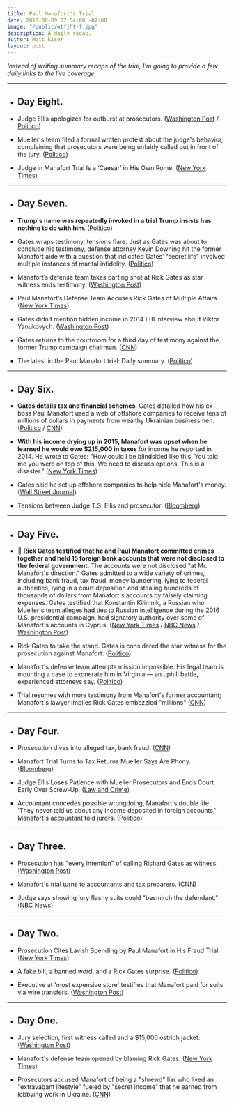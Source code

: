 ```yaml
---
title: Paul Manafort's Trial
date: 2018-08-09 07:54:00 -07:00
image: "/public/wtfjht-f.jpg"
description: A daily recap.
author: Matt Kiser
layout: post
---
```


*Instead of writing summary recaps of the trial, I'm going to provide a few daily links to the live coverage.*

---

* ## Day Eight.

* Judge Ellis apologizes for outburst at prosecutors. ([Washington Post](https://www.washingtonpost.com/news/local/wp/2018/08/09/paul-manafort-trial-day-8-live-coverage/) / [Politico](https://www.politico.com/story/2018/08/09/paul-manafort-trial-day-8-judge-ellis-769889))

* Mueller's team filed a formal written protest about the judge's behavior, complaining that prosecutors were being unfairly called out in front of the jury. ([Politico](https://www.politico.com/story/2018/08/08/manafort-trial-mueller-gates-ellis-768715))

* Judge in Manafort Trial Is a ‘Caesar’ in His Own Rome. ([New York Times](https://www.nytimes.com/2018/08/09/us/politics/judge-ellis-manafort-trial.html))

---

* ## Day Seven.

* **Trump's name was repeatedly invoked in a trial Trump insists has nothing to do with him**. ([Politico](https://www.politico.com/story/2018/08/08/trump-manafort-trial-766439))

* Gates wraps testimony, tensions flare. Just as Gates was about to conclude his testimony, defense attorney Kevin Downing hit the former Manafort aide with a question that indicated Gates’ “secret life” involved multiple instances of marital infidelity. ([Politico](https://www.politico.com/story/2018/08/08/manafort-trial-day-7-rick-gates-767370))

* Manafort’s defense team takes parting shot at Rick Gates as star witness ends testimony. ([Washington Post](https://www.washingtonpost.com/world/national-security/manaforts-defense-team-takes-parting-shot-at-rick-gates-as-star-witness-ends-testimony/2018/08/08/16808b70-9b42-11e8-843b-36e177f3081c_story.html))

* Paul Manafort’s Defense Team Accuses Rick Gates of Multiple Affairs. ([New York Times](https://www.nytimes.com/2018/08/08/us/politics/manafort-trial-gates-testimony.html))

* Gates didn’t mention hidden income in 2014 FBI interview about Viktor Yanukovych. ([Washington Post](https://www.washingtonpost.com/news/local/wp/2018/08/08/paul-manafort-trial-day-7-live-coverage/))

* Gates returns to the courtroom for a third day of testimony against the former Trump campaign chairman. ([CNN](https://www.cnn.com/politics/live-news/manafort-trial/index.html))

* The latest in the Paul Manafort trial: Daily summary. ([Politico](https://www.politico.com/interactives/2018/paul-manafort-trial-latest-news/))

---

* ## Day Six.

* **Gates details tax and financial schemes**. Gates detailed how his ex-boss Paul Manafort used a web of offshore companies to receive tens of millions of dollars in payments from wealthy Ukrainian businessmen. ([Politico](https://www.politico.com/story/2018/08/07/paul-manafort-trial-day-6-rick-gates-765886) / [CNN](https://www.cnn.com/politics/live-news/manafort-trial/index.html))

* **With his income drying up in 2015, Manafort was upset when he learned he would owe $215,000 in taxes** for income he reported in 2014. He wrote to Gates: "How could I be blindsided like this. You told me you were on top of this. We need to discuss options. This is a disaster." ([New York Times](https://www.nytimes.com/2018/08/07/us/politics/manafort-trial-gates-testimony.html))

* Gates said he set up offshore companies to help hide Manafort's money. ([Wall Street Journal](https://www.wsj.com/articles/richard-gates-says-he-set-up-offshore-companies-to-hide-manaforts-money-1533668074))

* Tensions between Judge T.S. Ellis and prosecutor. ([Bloomberg](https://www.bloomberg.com/news/articles/2018-08-07/manafort-judge-to-prosecutor-there-s-tears-in-your-eyes))

---

* ## Day Five.

* 🚨 **Rick Gates testified that he and Paul Manafort committed crimes together and held 15 foreign bank accounts that were not disclosed to the federal government**. The accounts were not disclosed "at Mr. Manafort's direction." Gates admitted to a wide variety of crimes, including bank fraud, tax fraud, money laundering, lying to federal authorities, lying in a court deposition and stealing hundreds of thousands of dollars from Manafort's accounts by falsely claiming expenses. Gates testified that Konstantin Kilimnik, a Russian who Mueller's team alleges had ties to Russian intelligence during the 2016 U.S. presidential campaign, had signatory authority over some of Manafort's accounts in Cyprus. ([New York Times](https://www.nytimes.com/2018/08/06/us/politics/rick-gates-manafort-trump-trial.html) / [NBC News](https://www.nbcnews.com/politics/politics-news/rick-gates-testifies-he-committed-crimes-paul-manafort-n898071) / [Washington Post](https://www.washingtonpost.com/news/local/wp/2018/08/06/paul-manafort-trial-day-5-live-updates/))

* Rick Gates to take the stand. Gates is considered the star witness for the prosecution against Manafort. ([Politico](https://www.politico.com/story/2018/08/06/rick-gates-set-to-take-the-stand-in-manafort-trial-764866))

* Manafort's defense team attempts mission impossible. His legal team is mounting a case to exonerate him in Virginia — an uphill battle, experienced attorneys say. ([Politico](https://www.politico.com/story/2018/08/06/manafort-trial-defense-mueller-760452))

* Trial resumes with more testimony from Manafort's former accountant; Manafort's lawyer implies Rick Gates embezzled "millions" ([CNN](https://www.cnn.com/politics/live-news/manafort-trial/index.html))

---

* ## Day Four.

* Prosecution dives into alleged tax, bank fraud. ([CNN](https://www.cnn.com/2018/08/03/politics/paul-manafort-trial-day-four/index.html))

* Manafort Trial Turns to Tax Returns Mueller Says Are Phony. ([Bloomberg](https://www.bloomberg.com/news/articles/2018-08-03/manafort-trial-turns-to-tax-returns-mueller-says-are-phony))

* Judge Ellis Loses Patience with Mueller Prosecutors and Ends Court Early Over Screw-Up. ([Law and Crime](https://lawandcrime.com/awkward/judge-ellis-loses-all-patience-with-prosecutors-and-ends-court-early-over-major-screw-up/))

* Accountant concedes possible wrongdoing, Manafort's double life. 'They never told us about any income deposited in foreign accounts,' Manafort's accountant told jurors. ([Politico](https://www.politico.com/story/2018/08/03/paul-manafort-trial-2018-761300))

---

* ## Day Three.

* Prosecution has "every intention" of calling Richard Gates as witness. ([Washington Post](https://www.washingtonpost.com/news/local/wp/2018/08/02/paul-manafort-trial-day-3-live-updates/))

* Manafort's trial turns to accountants and tax preparers. ([CNN](https://www.cnn.com/2018/08/02/politics/manafort-trial-day-three/index.html))

* Judge says showing jury flashy suits could "besmirch the defendant." ([NBC News](https://www.nbcnews.com/news/crime-courts/paul-manafort-live-blog-trump-s-former-campaign-chair-begins-n896091))

---

* ## Day Two.

* Prosecution Cites Lavish Spending by Paul Manafort in His Fraud Trial. ([New York Times](https://www.nytimes.com/2018/08/01/us/politics/paul-manafort-fraud-trial.html))

* A fake bill, a banned word, and a Rick Gates surprise. ([Politico](https://www.politico.com/story/2018/08/01/paul-manafort-trial-testimony-day-2-756749))

* Executive at 'most expensive store' testifies that Manafort paid for suits via wire transfers. ([Washington Post](https://www.washingtonpost.com/news/local/wp/2018/08/01/paul-manafort-trial-day-two/))

---

* ## Day One.

* Jury selection, first witness called and a $15,000 ostrich jacket. ([Washington Post](https://www.washingtonpost.com/news/local/wp/2018/07/31/paul-manafort-trial-live-coverage/))

* Manafort's defense team opened by blaming Rick Gates. ([New York Times](https://www.nytimes.com/2018/07/31/us/politics/paul-manafort-trial.html))

* Prosecutors accused Manafort of being a "shrewd" liar who lived an "extravagant lifestyle" fueled by "secret income" that he earned from lobbying work in Ukraine. ([CNN](https://www.cnn.com/interactive/2018/politics/paul-manafort-trial-tracker/#/virginia/all))